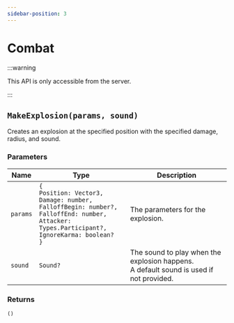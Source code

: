 ```yaml
---
sidebar-position: 3
---
```


# Combat

:::warning

This API is only accessible from the server.

:::

## `MakeExplosion(params, sound)`

Creates an explosion at the specified position with the specified damage, radius, and sound.

### Parameters

| Name | Type | Description |
| --- | --- | --- |
| `params` | `{`<br/>`Position: Vector3,`<br/>`Damage: number,`<br/>`FalloffBegin: number?,`<br/>`FalloffEnd: number,`<br/>`Attacker: Types.Participant?,`<br/>`IgnoreKarma: boolean?`<br/>`}` | The parameters for the explosion. |
| `sound` | `Sound?` | The sound to play when the explosion happens.<br/>A default sound is used if not provided. |

### Returns
`()`